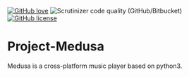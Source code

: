 <a href="https://github.com/DumbSec/Project-Medusa"><img alt="GitHub love" src="https://img.shields.io/badge/Love-100%25-red?style=social&logo=github&logoColor=red"></a>   <img alt="Scrutinizer code quality (GitHub/Bitbucket)" src="https://img.shields.io/scrutinizer/quality/g/DumbSec/Project-Medusa">   <a href="https://github.com/DumbSec/Project-Medusa/blob/master/LICENSE"><img alt="GitHub license" src="https://img.shields.io/github/license/DumbSec/Project-Medusa"></a>
# Project-Medusa 
Medusa is a cross-platform music player based on python3.
